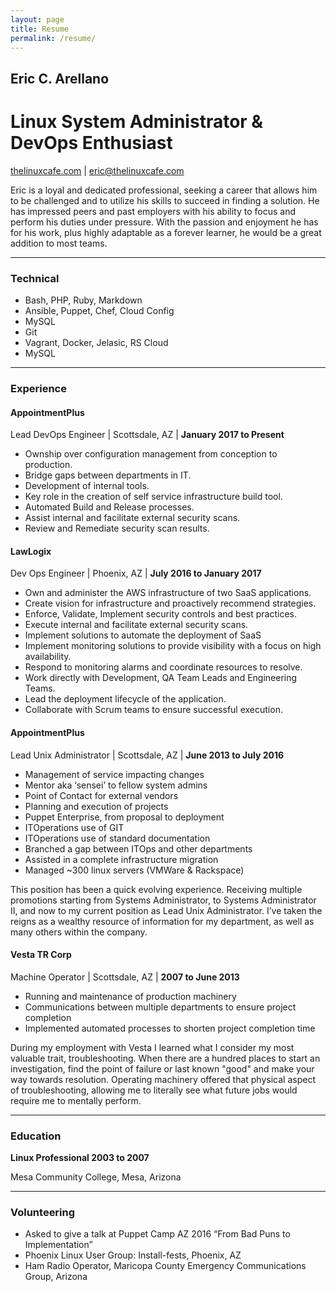 ```yaml
---
layout: page
title: Resume
permalink: /resume/
---
```

[thelc]: <http://thelinuxcafe.com/>  "thelinuxcafe.com is my personal site."

## Eric C. Arellano

# Linux System Administrator & DevOps Enthusiast

[thelinuxcafe.com][thelc] \| [eric@thelinuxcafe.com](mailto:eric@thelinuxcafe.com)

  Eric is a loyal and dedicated professional, seeking a career that allows him to be
  challenged and to utilize his skills to succeed in finding a solution. He has impressed peers and past employers with his ability to focus and perform his duties under pressure.
  With the passion and enjoyment he has for his work, plus highly adaptable as a forever learner, he would be a great addition to most teams. 

---

### Technical
  - Bash, PHP, Ruby, Markdown
  - Ansible, Puppet, Chef, Cloud Config
  - MySQL
  - Git
  - Vagrant, Docker, Jelasic, RS Cloud
  - MySQL

---

### Experience

#### **AppointmentPlus**

Lead DevOps Engineer \| Scottsdale, AZ \| **January 2017 to Present**
  - Ownship over configuration management from conception to production. 
  - Bridge gaps between departments in IT.
  - Development of internal tools.
  - Key role in the creation of self service infrastructure build tool.
  - Automated Build and Release processes.
  - Assist internal and facilitate external security scans.
  - Review and Remediate security scan results.

#### **LawLogix**

Dev Ops Engineer \| Phoenix, AZ \| **July 2016 to January 2017**

  - Own and administer the AWS infrastructure of two SaaS applications.
  - Create vision for infrastructure and proactively recommend strategies.
  - Enforce, Validate, Implement security controls and best practices.
  - Execute internal and facilitate external security scans. 
  - Implement solutions to automate the deployment of SaaS
  - Implement monitoring solutions to provide visibility with a focus on high availability.
  - Respond to monitoring alarms and coordinate resources to resolve.
  - Work directly with Development, QA Team Leads and Engineering Teams.
  - Lead the deployment lifecycle of the application.
  - Collaborate with Scrum teams to ensure successful execution.

#### **AppointmentPlus**

Lead Unix Administrator \| Scottsdale, AZ \| **June 2013 to July 2016**

  - Management of service impacting changes
  - Mentor aka ‘sensei’ to fellow system admins
  - Point of Contact for external vendors
  - Planning and execution of projects
  - Puppet Enterprise, from proposal to deployment
  - ITOperations use of GIT
  - ITOperations use of standard documentation
  - Branched a gap between ITOps and other departments
  - Assisted in a complete infrastructure migration
  - Managed ~300 linux servers (VMWare & Rackspace)

This position has been a quick evolving experience. Receiving multiple promotions starting from Systems Administrator, to Systems Administrator II, and now to my current position as Lead Unix Administrator. I’ve taken the reigns as a wealthy resource of information for my department, as well as many others within the company.

#### **Vesta TR Corp**

Machine Operator \| Scottsdale, AZ \| **2007 to June 2013**

  - Running and maintenance of production machinery
  - Communications between multiple departments to ensure project completion
  - Implemented automated processes to shorten project completion time

During my employment with Vesta I learned what I consider my most valuable trait, troubleshooting. When there are a hundred places to start an investigation, find the point of failure or last known "good" and make your way towards resolution. Operating machinery offered that physical aspect of troubleshooting, allowing me to literally see what future jobs would require me to mentally perform.

---

### Education

**Linux Professional 2003 to 2007**

Mesa Community College, Mesa, Arizona

---

### Volunteering
- Asked to give a talk at Puppet Camp AZ 2016 “From Bad Puns to Implementation”
- Phoenix Linux User Group: Install-fests, Phoenix, AZ
- Ham Radio Operator, Maricopa County Emergency Communications Group, Arizona
